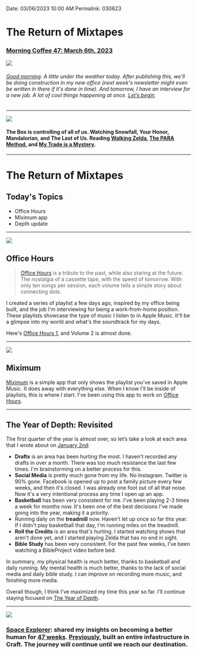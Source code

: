 Date: 03/06/2023 10:00 AM
Permalink: 030623

# The Return of Mixtapes

### [Morning Coffee 47: March 6th, 2023](https://nashp.com/030623)

![](https://i.imgur.com/AhzmltX.jpg)

###### [Good morning](mailto:nashp@me.com). A little under the weather today. After publishing this, we'll be doing construction in my new office (next week's newsletter might even be written in there if it's done in time). And tomorrow, I have an interview for a new job. A lot of cool things happening at once. [Let’s begin](mailto:nashp@me.com).

---- 

![](https://blotcdn.com/blog_7d9c6729f90a4fd68ca68a09e88009f0/_image_cache/7cf7610f-df38-435d-8654-200d185511c1.gif)

#### The Box is controlling of all of us. Watching Snowfall, Your Honor, Mandalorian, and The Last of Us. Reading [Walking Zelda](https://craigmod.com/ridgeline/157/), [The PARA Method](https://fortelabs.com/blog/para/), and [My Trade is a Mystery](https://www.amazon.com/My-Trade-Mystery-Meditations-Writing/dp/0300257872/ref=nodl_?dplnkId=d5c60653-82fe-4425-9c22-b2861c3c6992).

----

# The Return of Mixtapes

## Today's Topics

- Office Hours
- Miximum app
- Depth update

----

![](https://i.imgur.com/qYoqwjQ.jpg)

## Office Hours

> [Office Hours](https://www.craft.do/s/1j8IoL6mGCIrku) is a tribute to the past, while also staring at the future. The nostalgia of a cassette tape, with the speed of tomorrow. With only ten songs per session, each volume tells a simple story about connecting dots.

I created a series of playlist a few days ago, inspired by my office being built, and the job I'm interviewing for being a work-from-home position. These playlists showcase the type of music I listen to in Apple Music. It'll be a glimpse into my world and what's the soundtrack for my days. 

Here's [Office Hours 1](https://music.apple.com/us/playlist/office-hours-volume-1/pl.u-8aAVoP6uoBYEYN), and Volume 2 is almost done.

----

![](https://i.imgur.com/0Lt0kPV.jpg)

## Miximum

[Miximum](https://apps.apple.com/us/app/miximum-smart-playlist-maker/id1456153507) is a simple app that only shows the playlist you've saved in Apple Music. It does away with everything else. When I know I'll be inside of playlists, this is where I start. I've been using this app to work on [Office Hours](https://www.craft.do/s/1j8IoL6mGCIrku).

----

## The Year of Depth: Revisited

The first quarter of the year is almost over, so let’s take a look at each area that I wrote about on [January 2nd](https://nashp.com/010223):

- **Drafts** is an area has been hurting the most. I haven't recorded any drafts in over a month. There was too much resistance the last few times. I'm brainstorming on a better process for this.
- **Social Media** is pretty much gone from my life. No Instagram. Twitter is 90% gone. Facebook is opened up to post a family picture every few weeks, and then it's closed. I was already one foot out of all that noise. Now it's a very intentional process any time I open up an app.
- **Basketball** has been very consistent for me. I've been playing 2-3 times a week for months now. It's been one of the best decisions I've made going into the year, making it a priority.
- Running daily on the **treadmill** now. Haven’t let up once so far this year. If I didn't play basketball that day, I'm running miles on the treadmill.
- **Roll the Credits** is an area that's hurting. I started watching shows that aren't done yet, and I started playing Zelda that has no end in sight.
- **Bible Study** has been very consistent. For the past few weeks, I’ve been watching a BibleProject video before bed.

In summary, my physical health is much better, thanks to basketball and daily running. My mental health is much better, thanks to the lack of social media and daily bible study. I can improve on recording more music, and finishing more media.

Overall though, I think I’ve maximized my time this year so far.  I’ll continue staying focused on [The Year of Depth](https://nashp.com/010223).

----

![](https://blotcdn.com/blog_7d9c6729f90a4fd68ca68a09e88009f0/_image_cache/a3a14dfa-5fbe-4467-9334-08637c451f11.png)

### [Space Explorer](https://www.patreon.com/nashp): shared my insights on becoming a better human for [47 weeks](https://www.craft.do/s/uPvD1SnSODfwSe). [Previously](https://nashp.com/022723), built an entire infastructure in Craft. The journey will continue until we reach our destination.